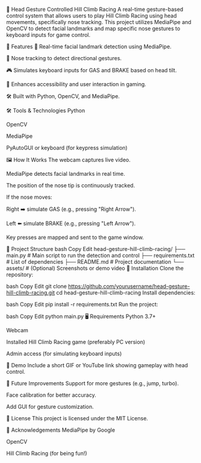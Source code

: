 🚗 Head Gesture Controlled Hill Climb Racing
A real-time gesture-based control system that allows users to play Hill Climb Racing using head movements, specifically nose tracking. This project utilizes MediaPipe and OpenCV to detect facial landmarks and map specific nose gestures to keyboard inputs for game control.

🎯 Features
🧠 Real-time facial landmark detection using MediaPipe.

👃 Nose tracking to detect directional gestures.

🎮 Simulates keyboard inputs for GAS and BRAKE based on head tilt.

🤖 Enhances accessibility and user interaction in gaming.

🛠️ Built with Python, OpenCV, and MediaPipe.

🛠 Tools & Technologies
Python

OpenCV

MediaPipe

PyAutoGUI or keyboard (for keypress simulation)

🖼 How It Works
The webcam captures live video.

MediaPipe detects facial landmarks in real time.

The position of the nose tip is continuously tracked.

If the nose moves:

Right ➡️ simulate GAS (e.g., pressing "Right Arrow").

Left ⬅️ simulate BRAKE (e.g., pressing "Left Arrow").

Key presses are mapped and sent to the game window.

📁 Project Structure
bash
Copy
Edit
head-gesture-hill-climb-racing/
├── main.py              # Main script to run the detection and control
├── requirements.txt     # List of dependencies
├── README.md            # Project documentation
└── assets/              # (Optional) Screenshots or demo video
🔧 Installation
Clone the repository:

bash
Copy
Edit
git clone https://github.com/yourusername/head-gesture-hill-climb-racing.git
cd head-gesture-hill-climb-racing
Install dependencies:

bash
Copy
Edit
pip install -r requirements.txt
Run the project:

bash
Copy
Edit
python main.py
🖥 Requirements
Python 3.7+

Webcam

Installed Hill Climb Racing game (preferably PC version)

Admin access (for simulating keyboard inputs)

📸 Demo
Include a short GIF or YouTube link showing gameplay with head control.

🚀 Future Improvements
Support for more gestures (e.g., jump, turbo).

Face calibration for better accuracy.

Add GUI for gesture customization.

📄 License
This project is licensed under the MIT License.

🙌 Acknowledgements
MediaPipe by Google

OpenCV

Hill Climb Racing (for being fun!)

